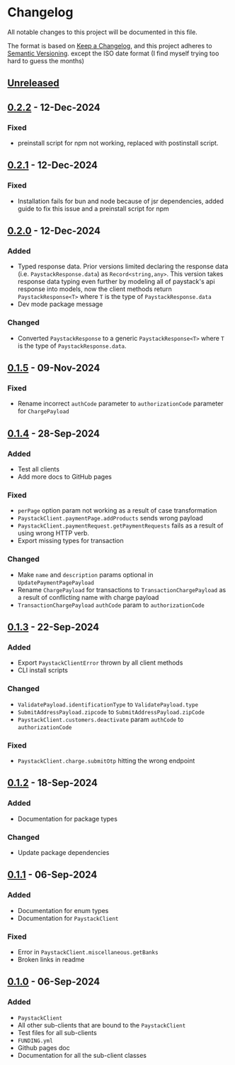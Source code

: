# Changelog

All notable changes to this project will be documented in this file.

The format is based on [Keep a Changelog](https://keepachangelog.com/en/1.1.0/),
and this project adheres to
[Semantic Versioning](https://semver.org/spec/v2.0.0.html). except the ISO date
format (I find myself trying too hard to guess the months)

## [Unreleased]

## [0.2.2] - 12-Dec-2024

### Fixed

- preinstall script for npm not working, replaced with postinstall script.

## [0.2.1] - 12-Dec-2024

### Fixed

- Installation fails for bun and node because of jsr dependencies, added guide to fix this issue
  and a preinstall script for npm

## [0.2.0] - 12-Dec-2024

### Added

- Typed response data. Prior versions limited declaring the response data (i.e.
  `PaystackResponse.data`) as `Record<string,any>`. This version takes response
  data typing even further by modeling all of paystack's api response into
  models, now the client methods return `PaystackResponse<T>` where `T` is the
  type of `PaystackResponse.data`
- Dev mode package message

### Changed

- Converted `PaystackResponse` to a generic `PaystackResponse<T>` where `T` is
  the type of `PaystackResponse.data`.

## [0.1.5] - 09-Nov-2024

### Fixed

- Rename incorrect `authCode` parameter to `authorizationCode` parameter for
  `ChargePayload`

## [0.1.4] - 28-Sep-2024

### Added

- Test all clients
- Add more docs to GitHub pages

### Fixed

- `perPage` option param not working as a result of case transformation
- `PaystackClient.paymentPage.addProducts` sends wrong payload
- `PaystackClient.paymentRequest.getPaymentRequests` fails as a result of using
  wrong HTTP verb.
- Export missing types for transaction

### Changed

- Make `name` and `description` params optional in `UpdatePaymentPagePayload`
- Rename `ChargePayload` for transactions to `TransactionChargePayload` as a
  result of conflicting name with charge payload
- `TransactionChargePayload` `authCode` param to `authorizationCode`

## [0.1.3] - 22-Sep-2024

### Added

- Export `PaystackClientError` thrown by all client methods
- CLI install scripts

### Changed

- `ValidatePayload.identificationType` to `ValidatePayload.type`
- `SubmitAddressPayload.zipcode` to `SubmitAddressPayload.zipCode`
- `PaystackClient.customers.deactivate` param `authCode` to `authorizationCode`

### Fixed

- `PaystackClient.charge.submitOtp` hitting the wrong endpoint

## [0.1.2] - 18-Sep-2024

### Added

- Documentation for package types

### Changed

- Update package dependencies

## [0.1.1] - 06-Sep-2024

### Added

- Documentation for enum types
- Documentation for `PaystackClient`

### Fixed

- Error in `PaystackClient.miscellaneous.getBanks`
- Broken links in readme

## [0.1.0] - 06-Sep-2024

### Added

- `PaystackClient`
- All other sub-clients that are bound to the `PaystackClient`
- Test files for all sub-clients
- `FUNDING.yml`
- Github pages doc
- Documentation for all the sub-client classes

[unreleased]: https://github.com/gray-adeyi/paystack-sdk/compare/v0.2.2...HEAD
[0.2.2]: https://github.com/gray-adeyi/paystack-sdk/compare/v0.2.1...v0.2.2
[0.2.1]: https://github.com/gray-adeyi/paystack-sdk/compare/v0.2.0...v0.2.1
[0.2.0]: https://github.com/gray-adeyi/paystack-sdk/compare/v0.1.5...v0.2.0
[0.1.5]: https://github.com/gray-adeyi/paystack-sdk/compare/v0.1.4...v0.1.5
[0.1.4]: https://github.com/gray-adeyi/paystack-sdk/compare/v0.1.3...v0.1.4
[0.1.3]: https://github.com/gray-adeyi/paystack-sdk/compare/v0.1.2...v0.1.3
[0.1.2]: https://github.com/gray-adeyi/paystack-sdk/compare/v0.1.1...v0.1.2
[0.1.1]: https://github.com/gray-adeyi/paystack-sdk/compare/v0.1.0...v0.1.1
[0.1.0]: https://github.com/gray-adeyi/paystack-sdk/releases/tag/v0.1.0
